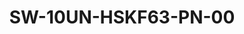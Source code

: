--- 
title  : " SW-10UN-HSKF63-PN-00"
category   : "Motor spindles"
headline   : " "
short_desc : " "
long_desc : "P S1/S6* [kW]: 10 / 12
                      n max [U/min]: 24.000
                     M S1/S6* [Nm]: 9,7 / 11,7 "
img   : "/images/SW-10UN-HSKF63-PN-00.jpeg"
series : "/benz/wood/woodmachinetechnologies/woodmotorspindles/"
link : "sw10unhskf63pn00"
---
